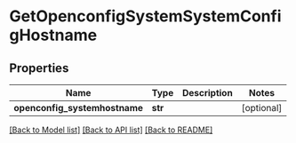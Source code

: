 # GetOpenconfigSystemSystemConfigHostname

## Properties
Name | Type | Description | Notes
------------ | ------------- | ------------- | -------------
**openconfig_systemhostname** | **str** |  | [optional] 

[[Back to Model list]](../README.md#documentation-for-models) [[Back to API list]](../README.md#documentation-for-api-endpoints) [[Back to README]](../README.md)



